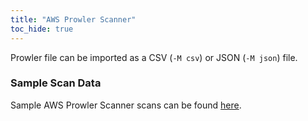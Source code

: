 ```yaml
---
title: "AWS Prowler Scanner"
toc_hide: true
---
```

Prowler file can be imported as a CSV (`-M csv`) or JSON (`-M json`) file.

### Sample Scan Data
Sample AWS Prowler Scanner scans can be found [here](https://github.com/DefectDojo/django-DefectDojo/tree/master/unittests/scans/aws_prowler).